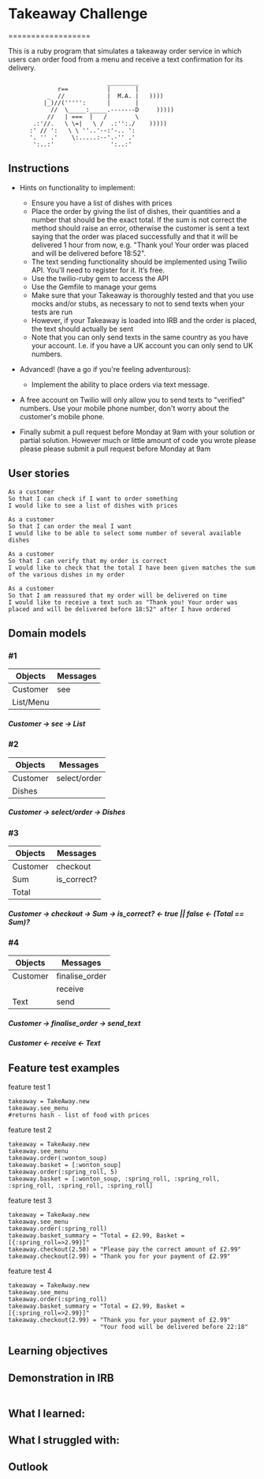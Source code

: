 # **Takeaway Challenge**
==================

This is a ruby program that simulates a takeaway order service in which users can order food from a menu and receive a text confirmation for its delivery.

```
                            _________
              r==           |       |
           _  //            |  M.A. |   ))))
          |_)//(''''':      |       |
            //  \_____:_____.-------D     )))))
           //   | ===  |   /        \
       .:'//.   \ \=|   \ /  .:'':./    )))))
      :' // ':   \ \ ''..'--:'-.. ':
      '. '' .'    \:.....:--'.-'' .'
       ':..:'                ':..:'

 ```

## Instructions

* Hints on functionality to implement:
  * Ensure you have a list of dishes with prices
  * Place the order by giving the list of dishes, their quantities and a number that should be the exact total. If the sum is not correct the method should raise an error, otherwise the customer is sent a text saying that the order was placed successfully and that it will be delivered 1 hour from now, e.g. "Thank you! Your order was placed and will be delivered before 18:52".
  * The text sending functionality should be implemented using Twilio API. You'll need to register for it. It’s free.
  * Use the twilio-ruby gem to access the API
  * Use the Gemfile to manage your gems
  * Make sure that your Takeaway is thoroughly tested and that you use mocks and/or stubs, as necessary to not to send texts when your tests are run
  * However, if your Takeaway is loaded into IRB and the order is placed, the text should actually be sent
  * Note that you can only send texts in the same country as you have your account. I.e. if you have a UK account you can only send to UK numbers.

* Advanced! (have a go if you're feeling adventurous):
  * Implement the ability to place orders via text message.

* A free account on Twilio will only allow you to send texts to "verified" numbers. Use your mobile phone number, don't worry about the customer's mobile phone.
* Finally submit a pull request before Monday at 9am with your solution or partial solution.  However much or little amount of code you wrote please please please submit a pull request before Monday at 9am

## User stories

```
As a customer
So that I can check if I want to order something
I would like to see a list of dishes with prices

As a customer
So that I can order the meal I want
I would like to be able to select some number of several available dishes

As a customer
So that I can verify that my order is correct
I would like to check that the total I have been given matches the sum of the various dishes in my order

As a customer
So that I am reassured that my order will be delivered on time
I would like to receive a text such as "Thank you! Your order was placed and will be delivered before 18:52" after I have ordered
```

## Domain models ##

### #1

| Objects   |  Messages |  
|    ---    |    ---    |
| Customer  |    see    |
| List/Menu |           |

#####  Customer → see → List

### #2

| Objects   |  Messages    |  
|    ---    |    ---       |
| Customer  | select/order |
|   Dishes  |              |

#####   Customer → select/order → Dishes

### #3

| Objects   |  Messages   |  
|    ---    |    ---      |
| Customer  |  checkout   |
|   Sum     | is_correct? |
|  Total    |             |

#####  Customer → checkout → Sum → is_correct? ← true || false ← (Total == Sum)?

### #4

| Objects   |  Messages     |  
|    ---    |    ---        |
| Customer  |finalise_order |
|           |  receive      |
|   Text    |      send     |

#####   Customer → finalise_order → send_text
#####   Customer ← receive ← Text


## Feature test examples

feature test 1
```
takeaway = TakeAway.new
takeaway.see_menu
#returns hash - list of food with prices
```
feature test 2
```
takeaway = TakeAway.new
takeaway.see_menu
takeaway.order(:wonton_soup)
takeaway.basket = [:wonton_soup]
takeaway.order(:spring_roll, 5)
takeaway.basket = [:wonton_soup, :spring_roll, :spring_roll, :spring_roll, :spring_roll, :spring_roll]
```
feature test 3
```
takeaway = TakeAway.new
takeaway.see_menu
takeaway.order(:spring_roll)
takeaway.basket_summary = "Total = £2.99, Basket = [{:spring_roll=>2.99}]"
takeaway.checkout(2.50) = "Please pay the correct amount of £2.99"
takeaway.checkout(2.99) = "Thank you for your payment of £2.99"
```
feature test 4
```
takeaway = TakeAway.new
takeaway.see_menu
takeaway.order(:spring_roll)
takeaway.basket_summary = "Total = £2.99, Basket = [{:spring_roll=>2.99}]"
takeaway.checkout(2.99) = "Thank you for your payment of £2.99"
                          "Your food will be delivered before 22:18"
```

## Learning objectives ##


## Demonstration in IRB ##

```

```
## What I learned: ##


## What I struggled with: ##


## Outlook ##
